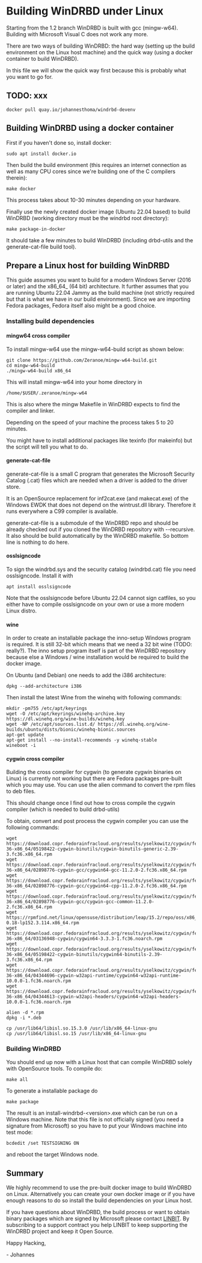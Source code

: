 # Building WinDRBD under Linux

Starting from the 1.2 branch WinDRBD is built with
gcc (mingw-w64). Building with Microsoft Visual
C does not work any more.

There are two ways of building WinDRBD: the
hard way (setting up the build environment
on the Linux host machine) and the quick way
(using a docker container to build WinDRBD).

In this file we will show the quick way first
because this is probably what you want to go
for.

## TODO: xxx

    docker pull quay.io/johannesthoma/windrbd-devenv

## Building WinDRBD using a docker container

First if you haven't done so, install docker:

    sudo apt install docker.io

Then build the build environment (this requires
an internet connection as well as many CPU cores
since we're building one of the C compilers
therein):

    make docker

This process takes about 10-30 minutes depending
on your hardware.

Finally use the newly created docker image (Ubuntu
22.04 based) to build WinDRBD (working directory
must be the windrbd root directory):

    make package-in-docker

It should take a few minutes to build WinDRBD
(including drbd-utils and the generate-cat-file
build tool).

## Prepare a Linux host for building WinDRBD

This guide assumes you want to build for a modern
Windows Server (2016 or later) and the x86\_64\_
(64 bit) architecture. It further assumes that
you are running Ubuntu 22.04 Jammy as the build
machine (not strictly required but that is what
we have in our build environment). Since we are
importing Fedora packages, Fedora itself also
might be a good choice.

### Installing build dependencies

#### mingw64 cross compiler

To install mingw-w64 use the mingw-w64-build script
as shown below:

	git clone https://github.com/Zeranoe/mingw-w64-build.git
	cd mingw-w64-build
	./mingw-w64-build x86_64

This will install mingw-w64 into your home directory
in

	/home/$USER/.zeranoe/mingw-w64

This is also where the mingw Makefile in WinDRBD expects
to find the compiler and linker.

Depending on the speed of your machine the process takes
5 to 20 minutes.

You might have to install additional packages like texinfo
(for makeinfo) but the script will tell you what to do.

#### generate-cat-file

generate-cat-file is a small C program that generates
the Microsoft Security Catalog (.cat) files which are
needed when a driver is added to the driver store.

It is an OpenSource replacement for inf2cat.exe
(and makecat.exe) of the Windows EWDK that does not
depend on the wintrust.dll library. Therefore it
runs everywhere a C99 compiler is available.

generate-cat-file is a submodule of the WinDRBD
repo and should be already checked out if you
cloned the WinDRBD repository with --recursive.
It also should be build automatically by the
WinDRBD makefile. So bottom line is nothing to
do here.

#### osslsigncode

To sign the windrbd.sys and the security catalog (windrbd.cat)
file you need osslsigncode. Install it with

	apt install osslsigncode

Note that the osslsigncode before Ubuntu 22.04 cannot sign
catfiles, so you either have to compile osslsigncode on your
own or use a more modern Linux distro.

#### wine

In order to create an installable package the inno-setup
Windows program is required. It is still 32-bit which means
that we need a 32 bit wine (TODO: really?). The inno setup
program itself is part of the WinDRBD repository because
else a Windows / wine installation would be required to
build the docker image.

On Ubuntu (and Debian) one needs to add the i386 architecture:

    dpkg --add-architecture i386

Then install the latest Wine from the winehq with following
commands:

    mkdir -pm755 /etc/apt/keyrings
    wget -O /etc/apt/keyrings/winehq-archive.key https://dl.winehq.org/wine-builds/winehq.key
    wget -NP /etc/apt/sources.list.d/ https://dl.winehq.org/wine-builds/ubuntu/dists/bionic/winehq-bionic.sources
    apt-get update
    apt-get install --no-install-recommends -y winehq-stable
    wineboot -i

#### cygwin cross compiler

Building the cross compiler for cygwin (to generate cygwin
binaries on Linux) is currently not working but there are
Fedora packages pre-built which you may use. You can use
the alien command to convert the rpm files to deb files.

This should change once I find out how to cross compile
the cygwin compiler (which is needed to build drbd-utils)

To obtain, convert and post process the cygwin compiler
you can use the following commands:

    wget https://download.copr.fedorainfracloud.org/results/yselkowitz/cygwin/fedora-36-x86_64/05198422-cygwin-binutils/cygwin-binutils-generic-2.39-3.fc36.x86_64.rpm
    wget https://download.copr.fedorainfracloud.org/results/yselkowitz/cygwin/fedora-36-x86_64/02898776-cygwin-gcc/cygwin64-gcc-11.2.0-2.fc36.x86_64.rpm
    wget https://download.copr.fedorainfracloud.org/results/yselkowitz/cygwin/fedora-36-x86_64/02898776-cygwin-gcc/cygwin64-cpp-11.2.0-2.fc36.x86_64.rpm
    wget https://download.copr.fedorainfracloud.org/results/yselkowitz/cygwin/fedora-36-x86_64/02898776-cygwin-gcc/cygwin-gcc-common-11.2.0-2.fc36.x86_64.rpm
    wget https://rpmfind.net/linux/opensuse/distribution/leap/15.2/repo/oss/x86_64/libisl15-0.18-lp152.3.114.x86_64.rpm
    wget https://download.copr.fedorainfracloud.org/results/yselkowitz/cygwin/fedora-36-x86_64/03136948-cygwin/cygwin64-3.3.3-1.fc36.noarch.rpm
    wget https://download.copr.fedorainfracloud.org/results/yselkowitz/cygwin/fedora-36-x86_64/05198422-cygwin-binutils/cygwin64-binutils-2.39-3.fc36.x86_64.rpm
    wget https://download.copr.fedorainfracloud.org/results/yselkowitz/cygwin/fedora-36-x86_64/04344696-cygwin-w32api-runtime/cygwin64-w32api-runtime-10.0.0-1.fc36.noarch.rpm
    wget https://download.copr.fedorainfracloud.org/results/yselkowitz/cygwin/fedora-36-x86_64/04344613-cygwin-w32api-headers/cygwin64-w32api-headers-10.0.0-1.fc36.noarch.rpm

    alien -d *.rpm
    dpkg -i *.deb

    cp /usr/lib64/libisl.so.15.3.0 /usr/lib/x86_64-linux-gnu
    cp /usr/lib64/libisl.so.15 /usr/lib/x86_64-linux-gnu

### Building WinDRBD

You should end up now with a Linux host that can compile
WinDRBD solely with OpenSource tools. To compile do:

    make all

To generate a installable package do

    make package

The result is an install-windrbd-\<version\>.exe which can
be run on a Windows machine. Note that this file is not
officially signed (you need a signature from Microsoft)
so you have to put your Windows machine into test mode:

    bcdedit /set TESTSIGNING ON

and reboot the target Windows node.

## Summary

We highly recommend to use the pre-built docker image
to build WinDRBD on Linux. Alternatively you can create
your own docker image or if you have enough reasons to
do so install the build dependencies on your Linux host.

If you have questions about WinDRBD, the build process
or want to obtain binary packages which are signed
by Microsoft please contact [LINBIT](https://www.linbit.com).
By subscribing to a support contract you help LINBIT
to keep supporting the WinDRBD project and keep it
Open Source.

Happy Hacking,

 \- Johannes
